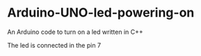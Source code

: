 # Arduino-UNO-led-powering-on
An Arduino code to turn on a led written in C++

The led is connected in the pin 7
